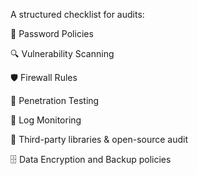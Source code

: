 A structured checklist for audits:

🔐 Password Policies

🔍 Vulnerability Scanning

🛡️ Firewall Rules

🧪 Penetration Testing

📜 Log Monitoring

🧩 Third-party libraries & open-source audit

🗄️ Data Encryption and Backup policies
